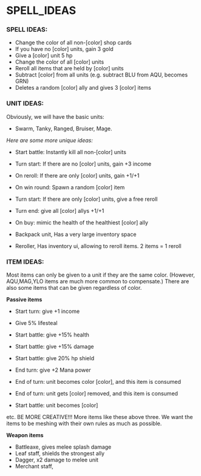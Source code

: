 

# SPELL_IDEAS



### SPELL IDEAS:
- Change the color of all non-[color] shop cards
- If you have no [color] units, gain 3 gold
- Give a [color] unit 5 hp
- Change the color of all [color] units
- Reroll all items that are held by [color] units
- Subtract [color] from all units  (e.g. subtract BLU from AQU, becomes GRN)
- Deletes a random [color] ally and gives 3 [color] items



### UNIT IDEAS:
Obviously, we will have the basic units:
- Swarm, Tanky, Ranged, Bruiser, Mage.

*Here are some more unique ideas:*

- Start battle:  Instantly kill all non-[color] units
- Turn start:  If there are no [color] units, gain +3 income
- On reroll: If there are only [color] units, gain +1/+1 
- On win round:  Spawn a random [color] item
- Turn start:  If there are only [color] units, give a free reroll
- Turn end: give all [color] allys +1/+1
- On buy: mimic the health of the healthiest [color] ally

- Backpack unit, Has a very large inventory space
- Reroller, Has inventory ui, allowing to reroll items. 2 items = 1 reroll



### ITEM IDEAS:
Most items can only be given to a unit if they are the same color.
(However, AQU,MAG,YLO items are much more common to compensate.)
There are also some items that can be given regardless of color.

**Passive items**
- Start turn: give +1 income
- Give 5% lifesteal
- Start battle: give +15% health
- Start battle: give +15% damage
- Start battle: give 20% hp shield
- End turn: give +2 Mana power

- End of turn: unit becomes color [color], and this item is consumed
- End of turn: unit gets [color] removed, and this item is consumed
- Start battle: unit becomes [color]

etc. BE MORE CREATIVE!!! More items like these above three.
We want the items to be meshing with their own rules as much as possible.


**Weapon items**
- Battleaxe, gives melee splash damage
- Leaf staff, shields the strongest ally
- Dagger, x2 damage to melee unit
- Merchant staff, 

























